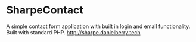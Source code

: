 # SharpeContact

A simple contact form application with built in login and email functionality.
Built with standard PHP.
http://sharpe.danielberry.tech
